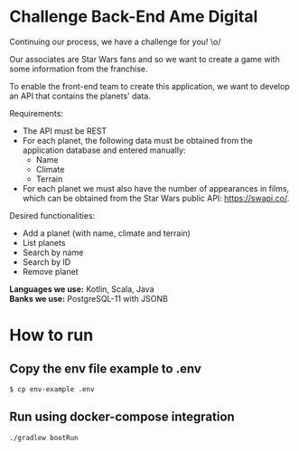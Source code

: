 # Challenge Back-End Ame Digital

Continuing our process, we have a challenge for you! \o/

Our associates are Star Wars fans and so we want to create a game with some information from the franchise.

To enable the front-end team to create this application, we want to develop an API that contains the planets' data.

Requirements:
- The API must be REST
- For each planet, the following data must be obtained from the application database and entered manually:
  - Name
  - Climate
  - Terrain
- For each planet we must also have the number of appearances in films, which can be obtained from the Star Wars public API: https://swapi.co/.

Desired functionalities:
- Add a planet (with name, climate and terrain)
- List planets
- Search by name
- Search by ID
- Remove planet

**Languages we use:** Kotlin, Scala, Java  
**Banks we use:** PostgreSQL-11 with JSONB

# How to run

## Copy the env file example to .env

``` $ cp env-example .env ```

## Run using docker-compose integration

``` ./gradlew bootRun ```
